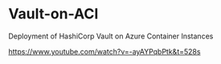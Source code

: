 # Vault-on-ACI
Deployment of HashiCorp Vault on Azure Container Instances

https://www.youtube.com/watch?v=-ayAYPqbPtk&t=528s
